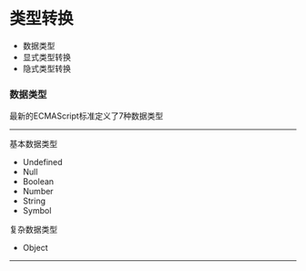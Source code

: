 # 类型转换

* 数据类型
* 显式类型转换
* 隐式类型转换

### 数据类型

最新的ECMAScript标准定义了7种数据类型

---

基本数据类型

* Undefined
* Null
* Boolean
* Number
* String
* Symbol

复杂数据类型

* Object

---



